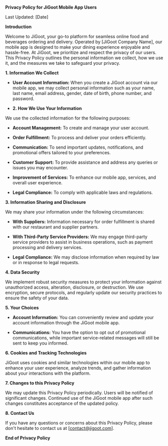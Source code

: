 **Privacy Policy for JiGoot Mobile App Users**

Last Updated: [Date]

**Introduction**

Welcome to JiGoot, your go-to platform for seamless online food and beverages ordering and delivery. Operated by [JiGoot Company Name], our mobile app is designed to make your dining experience enjoyable and hassle-free. At JiGoot, we prioritize and respect the privacy of our users. This Privacy Policy outlines the personal information we collect, how we use it, and the measures we take to safeguard your privacy.

**1. Information We Collect**

- **User Account Information:** When you create a JiGoot account via our mobile app, we may collect personal information such as your name, last name, email address, gender, date of birth, phone number, and password.

- **2. How We Use Your Information**

We use the collected information for the following purposes:

- **Account Management:** To create and manage your user account.

- **Order Fulfillment:** To process and deliver your orders efficiently.

- **Communication:** To send important updates, notifications, and promotional offers tailored to your preferences.

- **Customer Support:** To provide assistance and address any queries or issues you may encounter.

- **Improvement of Services:** To enhance our mobile app, services, and overall user experience.

- **Legal Compliance:** To comply with applicable laws and regulations.

**3. Information Sharing and Disclosure**

We may share your information under the following circumstances:

- **With Suppliers:** Information necessary for order fulfillment is shared with our restaurant and supplier partners.

- **With Third-Party Service Providers:** We may engage third-party service providers to assist in business operations, such as payment processing and delivery services.

- **Legal Compliance:** We may disclose information when required by law or in response to legal requests.

**4. Data Security**

We implement robust security measures to protect your information against unauthorized access, alteration, disclosure, or destruction. We use encryption, secure protocols, and regularly update our security practices to ensure the safety of your data.

**5. Your Choices**

- **Account Information:** You can conveniently review and update your account information through the JiGoot mobile app.

- **Communications:** You have the option to opt out of promotional communications, while important service-related messages will still be sent to keep you informed.

**6. Cookies and Tracking Technologies**

JiGoot uses cookies and similar technologies within our mobile app to enhance your user experience, analyze trends, and gather information about your interactions with the platform.

**7. Changes to this Privacy Policy**

We may update this Privacy Policy periodically. Users will be notified of significant changes. Continued use of the JiGoot mobile app after such changes constitutes acceptance of the updated policy.

**8. Contact Us**

If you have any questions or concerns about this Privacy Policy, please don't hesitate to contact us at [contact@jigoot.com].

**End of Privacy Policy**
